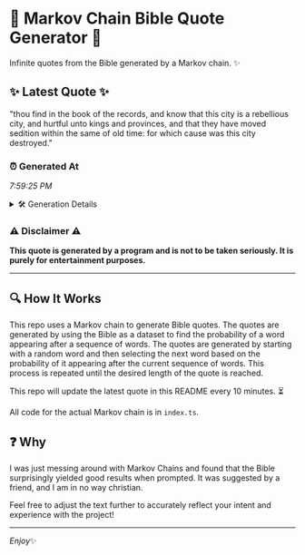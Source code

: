 # 📖 Markov Chain Bible Quote Generator 📖

Infinite quotes from the Bible generated by a Markov chain. ✨

## ✨ Latest Quote ✨
"thou find in the book of the records, and know that this city is a rebellious city, and hurtful unto kings and provinces, and that they have moved sedition within the same of old time: for which cause was this city destroyed."

### ⏰ Generated At
*7:59:25 PM*

<details>
    <summary>🛠️ Generation Details</summary>
    <p>
        <strong>🌱 Seed:</strong> thou<br>
        <strong>🔄 Iterations:</strong> 41<br>
        <strong>📜 Context History:</strong><br>[ thou ]: find<br>[ thou, find ]: in<br>[ thou, find, in ]: the<br>[ thou, find, in, the ]: book<br>[ thou, find, in, the, book ]: of<br>[ thou, find, in, the, book, of ]: the<br>[ find, in, the, book, of, the ]: records,<br>[ in, the, book, of, the, records, ]: and<br>[ the, book, of, the, records,, and ]: know<br>[ book, of, the, records,, and, know ]: that<br>[ of, the, records,, and, know, that ]: this<br>[ the, records,, and, know, that, this ]: city<br>[ records,, and, know, that, this, city ]: is<br>[ and, know, that, this, city, is ]: a<br>[ know, that, this, city, is, a ]: rebellious<br>[ that, this, city, is, a, rebellious ]: city,<br>[ this, city, is, a, rebellious, city, ]: and<br>[ city, is, a, rebellious, city,, and ]: hurtful<br>[ is, a, rebellious, city,, and, hurtful ]: unto<br>[ a, rebellious, city,, and, hurtful, unto ]: kings<br>[ rebellious, city,, and, hurtful, unto, kings ]: and<br>[ city,, and, hurtful, unto, kings, and ]: provinces,<br>[ and, hurtful, unto, kings, and, provinces, ]: and<br>[ hurtful, unto, kings, and, provinces,, and ]: that<br>[ unto, kings, and, provinces,, and, that ]: they<br>[ kings, and, provinces,, and, that, they ]: have<br>[ and, provinces,, and, that, they, have ]: moved<br>[ provinces,, and, that, they, have, moved ]: sedition<br>[ and, that, they, have, moved, sedition ]: within<br>[ that, they, have, moved, sedition, within ]: the<br>[ they, have, moved, sedition, within, the ]: same<br>[ have, moved, sedition, within, the, same ]: of<br>[ moved, sedition, within, the, same, of ]: old<br>[ sedition, within, the, same, of, old ]: time:<br>[ within, the, same, of, old, time: ]: for<br>[ the, same, of, old, time:, for ]: which<br>[ same, of, old, time:, for, which ]: cause<br>[ of, old, time:, for, which, cause ]: was<br>[ old, time:, for, which, cause, was ]: this<br>[ time:, for, which, cause, was, this ]: city<br>[ for, which, cause, was, this, city ]: destroyed.<br>
    </p>
</details>

### ⚠️ Disclaimer ⚠️
**This quote is generated by a program and is not to be taken seriously. It is purely for entertainment purposes.**

---

## 🔍 How It Works

This repo uses a Markov chain to generate Bible quotes. The quotes are generated by using the Bible as a dataset to find the probability of a word appearing after a sequence of words. The quotes are generated by starting with a random word and then selecting the next word based on the probability of it appearing after the current sequence of words. This process is repeated until the desired length of the quote is reached.

This repo will update the latest quote in this README every 10 minutes. ⏳

All code for the actual Markov chain is in `index.ts`.

## ❓ Why

I was just messing around with Markov Chains and found that the Bible surprisingly yielded good results when prompted. 
It was suggested by a friend, and I am in no way christian.

Feel free to adjust the text further to accurately reflect your intent and experience with the project!

---

*Enjoy*✨
